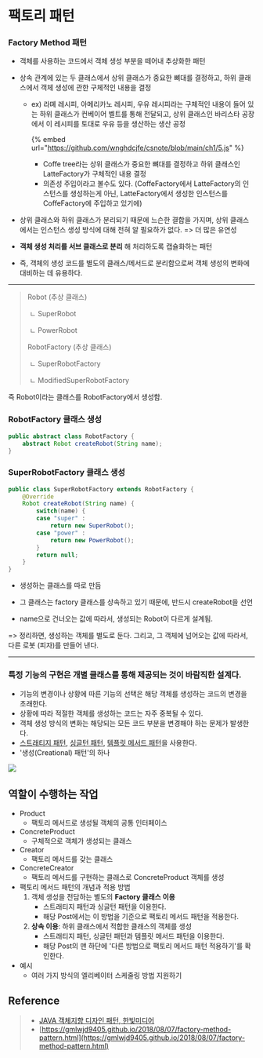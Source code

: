 # 팩토리 패턴

### Factory Method 패턴

- 객체를 사용하는 코드에서 객체 생성 부분을 떼어내 추상화한 패턴
- 상속 관계에 있는 두 클래스에서 상위 클래스가 중요한 뼈대를 결정하고, 하위 클래스에서 객체 생성에 관한 구체적인 내용을 결정

  - ex) 라뗴 레시피, 아메리카노 레시피, 우유 레시피라는 구체적인 내용이 들어 있는 하위 클래스가 컨베이어 벨트를 통해 전달되고, 상위 클래스인 바리스타 공장에서 이 레시피를 토대로 우유 등을 생산하는 생산 공정

    {% embed url="https://github.com/wnghdcjfe/csnote/blob/main/ch1/5.js" %}

    - Coffe tree라는 상위 클래스가 중요한 뼈대를 결정하고 하위 클래스인 LatteFactory가 구체적인 내용 결정
    - 의존성 주입이라고 볼수도 있다. (CoffeFactory에서 LatteFactory의 인스턴스를 생성하는게 아닌, LatteFactory에서 생성한 인스턴스를 CoffeFactory에 주입하고 있기에)

- 상위 클래스와 하위 클래스가 분리되기 때문에 느슨한 결합을 가지며, 상위 클래스에서는 인스턴스 생성 방식에 대해 전혀 알 필요하가 없다. => 더 많은 유연성
- **객체 생성 처리를 서브 클래스로 분리** 해 처리하도록 캡슐화하는 패턴
- 즉, 객체의 생성 코드를 별도의 클래스/메서드로 분리함으로써 객체 생성의 변화에 대비하는 데 유용하다.

---

> Robot (추상 클래스)
>
> ​ ㄴ SuperRobot
>
> ​ ㄴ PowerRobot
>
> RobotFactory (추상 클래스)
>
> ​ ㄴ SuperRobotFactory
>
> ​ ㄴ ModifiedSuperRobotFactory

즉 Robot이라는 클래스를 RobotFactory에서 생성함.

### RobotFactory 클래스 생성

```java
public abstract class RobotFactory {
	abstract Robot createRobot(String name);
}
```

### SuperRobotFactory 클래스 생성

```java
public class SuperRobotFactory extends RobotFactory {
	@Override
	Robot createRobot(String name) {
		switch(name) {
		case "super" :
			return new SuperRobot();
		case "power" :
			return new PowerRobot();
		}
		return null;
	}
}
```

- 생성하는 클래스를 따로 만듬

- 그 클래스는 factory 클래스를 상속하고 있기 때문에, 반드시 createRobot을 선언

- name으로 건너오는 값에 따라서, 생성되는 Robot이 다르게 설계됨.

=> 정리하면, 생성하는 객체를 별도로 둔다. 그리고, 그 객체에 넘어오는 값에 따라서, 다른 로봇 (피자)를 만들어 낸다.

---

### 특정 기능의 구현은 개별 클래스를 통해 제공되는 것이 바람직한 설계다.

- 기능의 변경이나 상황에 따른 기능의 선택은 해당 객체를 생성하는 코드의 변경을 초래한다.
- 상황에 따라 적절한 객체를 생성하는 코드는 자주 중복될 수 있다.
- 객체 생성 방식의 변화는 해당되는 모든 코드 부분을 변경해야 하는 문제가 발생한다.
- [스트래티지 패턴](https://gmlwjd9405.github.io/2018/07/06/strategy-pattern.html), [싱글턴 패턴](https://gmlwjd9405.github.io/2018/07/06/singleton-pattern.html), [템플릿 메서드 패턴](https://gmlwjd9405.github.io/2018/07/13/template-method-pattern.html)을 사용한다.
- '생성(Creational) 패턴'의 하나

![](https://gmlwjd9405.github.io/images/design-pattern-factory-method/factory-method-pattern.png)

## 역할이 수행하는 작업

- Product
  - 팩토리 메서드로 생성될 객체의 공통 인터페이스
- ConcreteProduct
  - 구체적으로 객체가 생성되는 클래스
- Creator
  - 팩토리 메서드를 갖는 클래스
- ConcreteCreator
  - 팩토리 메서드를 구현하는 클래스로 ConcreteProduct 객체를 생성
- 팩토리 메서드 패턴의 개념과 적용 방법
  1. 객체 생성을 전담하는 별도의 **Factory 클래스 이용**
     - 스트래티지 패턴과 싱글턴 패턴을 이용한다.
     - 해당 Post에서는 이 방법을 기준으로 팩토리 메서드 패턴을 적용한다.
  2. **상속 이용**: 하위 클래스에서 적합한 클래스의 객체를 생성
     - 스트래티지 패턴, 싱글턴 패턴과 템플릿 메서드 패턴을 이용한다.
     - 해당 Post의 맨 하단에 '다른 방법으로 팩토리 메서드 패턴 적용하기'를 확인한다.
- 예시
  - 여러 가지 방식의 엘리베이터 스케줄링 방법 지원하기

## Reference

> - [JAVA 객체지향 디자인 패턴, 한빛미디어](http://www.kyobobook.co.kr/product/detailViewKor.laf?mallGb=KOR&ejkGb=KOR&barcode=9788968480911&orderClick=JAj)
> - [https://gmlwjd9405.github.io/2018/08/07/factory-method-pattern.html](https://gmlwjd9405.github.io/2018/08/07/factory-method-pattern.html)
